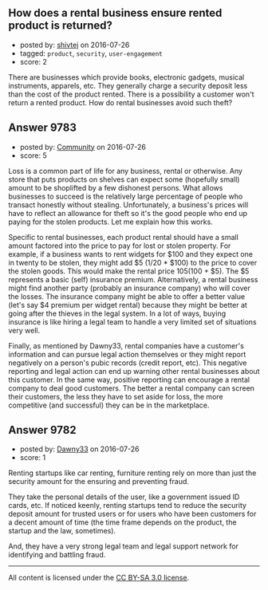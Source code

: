 ## How does a rental business ensure rented product is returned?

- posted by: [shivtej](https://stackexchange.com/users/5605261/shivtej) on 2016-07-26
- tagged: `product`, `security`, `user-engagement`
- score: 2

There are businesses which provide books, electronic gadgets, musical instruments, apparels, etc. They generally charge a security deposit less than the cost of the product rented. There is a possibility a customer won't return a rented product. How do rental businesses avoid such theft?


## Answer 9783

- posted by: [Community](https://stackexchange.com/users/-1/community) on 2016-07-26
- score: 5

Loss is a common part of life for any business, rental or otherwise. Any store that puts products on shelves can expect some (hopefully small) amount to be shoplifted by a few dishonest persons. What allows businesses to succeed is the relatively large percentage of people who transact honestly without stealing. Unfortunately, a business's prices will have to reflect an allowance for theft so it's the good people who end up paying for the stolen products. Let me explain how this works.

Specific to rental businesses, each product rental should have a small amount factored into the price to pay for lost or stolen property. For example, if a business wants to rent widgets for $100 and they expect one in twenty to be stolen, they might add $5 (1/20 * $100) to the price to cover the stolen goods. This would make the rental price $105 ($100 + $5). The $5 represents a basic (self) insurance premium. Alternatively, a rental business might find another party (probably an insurance company) who will cover the losses. The insurance company might be able to offer a better value (let's say $4 premium per widget rental) because they might be better at going after the thieves in the legal system. In a lot of ways, buying insurance is like hiring a legal team to handle a very limited set of situations very well.

Finally, as mentioned by Dawny33, rental companies have a customer's information and can pursue legal action themselves or they might report negatively on a person's pubic records (credit report, etc). This negative reporting and legal action can end up warning other rental businesses about this customer. In the same way, positive reporting can encourage a rental company to deal good customers. The better a rental company can screen their customers, the less they have to set aside for loss, the more competitive (and successful) they can be in the marketplace.


## Answer 9782

- posted by: [Dawny33](https://stackexchange.com/users/6444670/dawny33) on 2016-07-26
- score: 1

Renting startups like car renting, furniture renting rely on more than just the security amount for the ensuring and preventing fraud. 

They take the personal details of the user, like a government issued ID cards, etc. If noticed keenly, renting startups tend to reduce the security deposit amount for trusted users or for users who have been customers for a decent amount of time (the time frame depends on the product, the startup and the law, sometimes).

And, they have a very strong legal team and legal support network for identifying and battling fraud.



---

All content is licensed under the [CC BY-SA 3.0 license](https://creativecommons.org/licenses/by-sa/3.0/).
